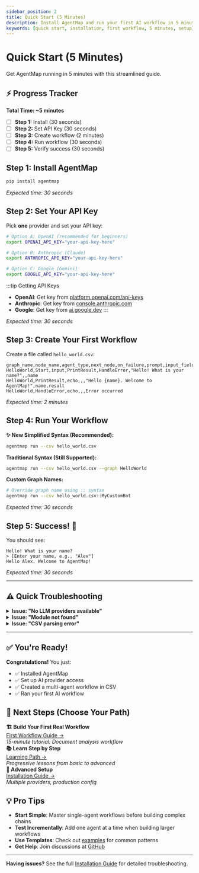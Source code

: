 ```yaml
---
sidebar_position: 2
title: Quick Start (5 Minutes)
description: Install AgentMap and run your first AI workflow in 5 minutes. Minimal setup to get started immediately.
keywords: [quick start, installation, first workflow, 5 minutes, setup]
---
```


# Quick Start (5 Minutes)

Get AgentMap running in 5 minutes with this streamlined guide.

## ⚡ Progress Tracker

<div style={{backgroundColor: '#f8f9fa', padding: '1rem', borderRadius: '0.5rem', marginBottom: '2rem'}}>

**Total Time: ~5 minutes**

- [ ] **Step 1:** Install (30 seconds)
- [ ] **Step 2:** Set API Key (30 seconds) 
- [ ] **Step 3:** Create workflow (2 minutes)
- [ ] **Step 4:** Run workflow (30 seconds)
- [ ] **Step 5:** Verify success (30 seconds)

</div>

## Step 1: Install AgentMap

```bash
pip install agentmap
```

*Expected time: 30 seconds*

## Step 2: Set Your API Key

Pick **one** provider and set your API key:

```bash
# Option A: OpenAI (recommended for beginners)
export OPENAI_API_KEY="your-api-key-here"

# Option B: Anthropic (Claude)
export ANTHROPIC_API_KEY="your-api-key-here"

# Option C: Google (Gemini)  
export GOOGLE_API_KEY="your-api-key-here"
```

:::tip Getting API Keys
- **OpenAI**: Get key from [platform.openai.com/api-keys](https://platform.openai.com/api-keys)
- **Anthropic**: Get key from [console.anthropic.com](https://console.anthropic.com/)
- **Google**: Get key from [ai.google.dev](https://ai.google.dev/)
:::

*Expected time: 30 seconds*

## Step 3: Create Your First Workflow

Create a file called `hello_world.csv`:

```csv
graph_name,node_name,agent_type,next_node,on_failure,prompt,input_fields,output_field
HelloWorld,Start,input,PrintResult,HandleError,"Hello! What is your name?",,name
HelloWorld,PrintResult,echo,,,"Hello {name}. Welcome to AgentMap!",name,result
HelloWorld,HandleError,echo,,,Error occurred
```

*Expected time: 2 minutes*

## Step 4: Run Your Workflow

**✨ New Simplified Syntax (Recommended):**
```bash
agentmap run --csv hello_world.csv
```

**Traditional Syntax (Still Supported):**
```bash
agentmap run --csv hello_world.csv --graph HelloWorld
```

**Custom Graph Names:**
```bash
# Override graph name using :: syntax
agentmap run --csv hello_world.csv::MyCustomBot
```

*Expected time: 30 seconds*

## Step 5: Success! 🎉

You should see:
```
Hello! What is your name?
> [Enter your name, e.g., "Alex"]
Hello Alex. Welcome to AgentMap!
```

*Expected time: 30 seconds*

---

## ⚠️ Quick Troubleshooting

<details>
<summary><strong>Issue: "No LLM providers available"</strong></summary>

**Problem**: API key not set correctly.

**Solution**:
```bash
# Check if your key is set
echo $OPENAI_API_KEY

# If empty, set it properly:
export OPENAI_API_KEY="your-actual-key-here"
```
</details>

<details>
<summary><strong>Issue: "Module not found"</strong></summary>

**Problem**: AgentMap not installed properly.

**Solution**:
```bash
# Reinstall with verbose output
pip install --upgrade agentmap
agentmap diagnose
```
</details>

<details>
<summary><strong>Issue: "CSV parsing error"</strong></summary>

**Problem**: CSV file format issue.

**Solution**: Copy the exact CSV content from Step 3 above. Ensure no extra spaces or special characters.
</details>

---

## ✅ You're Ready!

**Congratulations!** You just:
- ✅ Installed AgentMap
- ✅ Set up AI provider access  
- ✅ Created a multi-agent workflow in CSV
- ✅ Ran your first AI workflow

## 🚀 Next Steps (Choose Your Path)

<div style={{display: 'grid', gridTemplateColumns: 'repeat(auto-fit, minmax(250px, 1fr))', gap: '1rem', margin: '2rem 0'}}>

<div style={{border: '1px solid #e1e4e8', padding: '1rem', borderRadius: '0.5rem'}}>
  <strong>🏗️ Build Your First Real Workflow</strong><br/>
  <a href="./first-workflow">First Workflow Guide →</a><br/>
  <em>15-minute tutorial: Document analysis workflow</em>
</div>

<div style={{border: '1px solid #e1e4e8', padding: '1rem', borderRadius: '0.5rem'}}>
  <strong>📚 Learn Step by Step</strong><br/>
  <a href="/docs/learning/basic-agents">Learning Path →</a><br/>
  <em>Progressive lessons from basic to advanced</em>
</div>

<div style={{border: '1px solid #e1e4e8', padding: '1rem', borderRadius: '0.5rem'}}>
  <strong>🔧 Advanced Setup</strong><br/>
  <a href="./installation">Installation Guide →</a><br/>
  <em>Multiple providers, production config</em>
</div>

</div>

## 💡 Pro Tips

- **Start Simple**: Master single-agent workflows before building complex chains
- **Test Incrementally**: Add one agent at a time when building larger workflows  
- **Use Templates**: Check out [examples](/docs/configuration/examples) for common patterns
- **Get Help**: Join discussions at [GitHub](https://github.com/jwwelbor/AgentMap/discussions)

---

**Having issues?** See the full [Installation Guide](./installation) for detailed troubleshooting.
